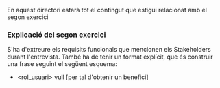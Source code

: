 En aquest directori estarà tot el contingut que estigui relacionat amb el segon exercici

### Explicació del segon exercici
S'ha d'extreure els requisits funcionals que mencionen els Stakeholders durant l'entrevista.
També ha de tenir un format explícit, que és construir una frase seguint el següent esquema:
- <rol_usuari> vull <objectiu> [per tal d'obtenir un benefici]



